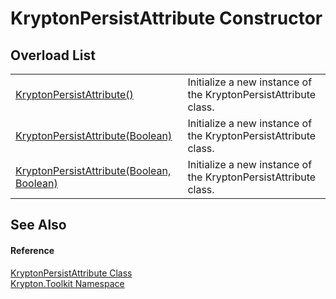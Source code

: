 # KryptonPersistAttribute Constructor


## Overload List
<table>
<tr>
<td><a href="bbab1563-c859-84a1-ac18-1dcabb3c0ce0.md">KryptonPersistAttribute()</a></td>
<td>Initialize a new instance of the KryptonPersistAttribute class.</td></tr>
<tr>
<td><a href="39731011-96b9-9002-fc49-68bffb783b4a.md">KryptonPersistAttribute(Boolean)</a></td>
<td>Initialize a new instance of the KryptonPersistAttribute class.</td></tr>
<tr>
<td><a href="75622158-6a03-f98a-6f83-5604d2a1afb9.md">KryptonPersistAttribute(Boolean, Boolean)</a></td>
<td>Initialize a new instance of the KryptonPersistAttribute class.</td></tr>
</table>

## See Also


#### Reference
<a href="5beaadd4-766f-31ea-5797-d4f754daa38b.md">KryptonPersistAttribute Class</a>  
<a href="79d2eac2-21f4-54ff-7552-b20c33c30600.md">Krypton.Toolkit Namespace</a>  
